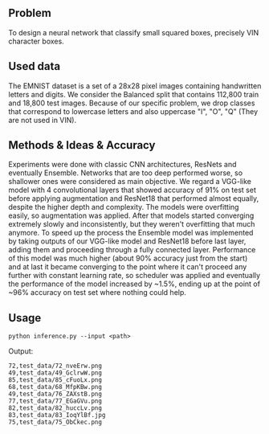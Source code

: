## Problem
To design a neural network that classify small squared boxes, precisely VIN character boxes.
## Used data
The EMNIST dataset is a set of a 28x28 pixel images containing handwritten letters and digits. We consider the Balanced split that contains 112,800 train and 18,800 test images. Because of our specific problem, we drop classes that correspond to lowercase letters and also uppercase "I", "O", "Q" (They are not used in VIN).
## Methods & Ideas & Accuracy
Experiments were done with classic CNN architectures, ResNets and eventually Ensemble. Networks that are too deep performed worse, so shallower ones were considered as main objective. We regard a VGG-like model with 4 convolutional layers that showed accuracy of 91% on test set before applying augmentation and ResNet18 that performed almost equally, despite the higher depth and complexity. The models were overfitting easily, so augmentation was applied. After that models started converging extremely slowly and inconsistently, but they weren't overfitting that much anymore. To speed up the process the Ensemble model was implemented by taking outputs of our VGG-like model and ResNet18 before last layer, adding them and proceeding through a fully connected layer. Performance of this model was much higher (about 90% accuracy just from the start) and at last it became converging to the point where it can't proceed any further with constant learning rate, so scheduler was applied and eventually the performance of the model increased by ~1.5%, ending up at the point of ~96% accuracy on test set where nothing could help.
## Usage
```
python inference.py --input <path>
```
Output:
```
72,test_data/72_nveErw.png
49,test_data/49_GclrwW.png
85,test_data/85_cFuoLx.png
68,test_data/68_MfpKBw.png
49,test_data/76_ZAXstB.png
77,test_data/77_EGaGVu.png
82,test_data/82_huccLv.png
83,test_data/83_IoqYlBf.jpg
75,test_data/75_ObCkec.png
```

